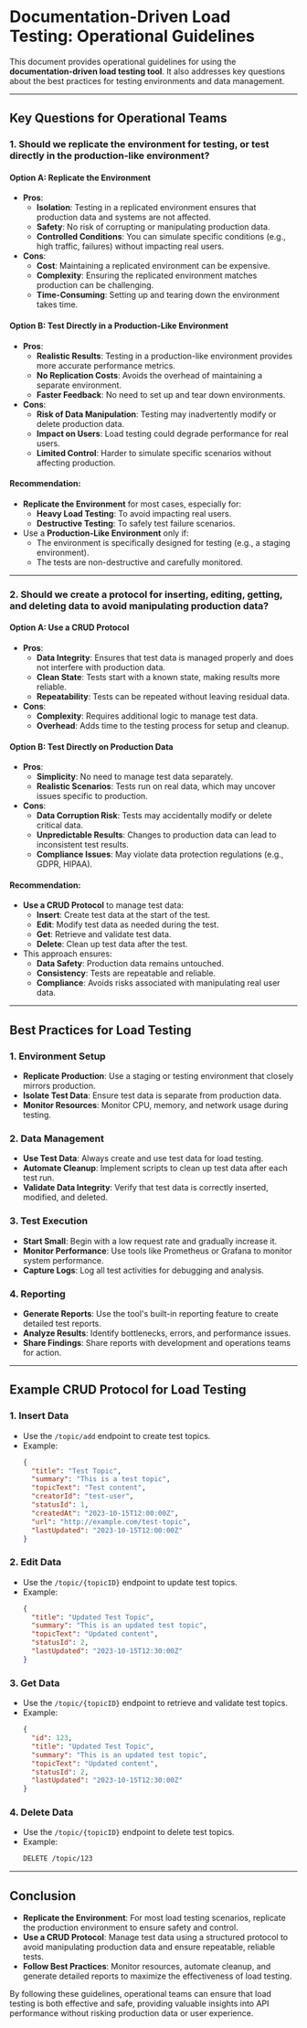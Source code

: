 
# Documentation-Driven Load Testing: Operational Guidelines

This document provides operational guidelines for using the **documentation-driven load testing tool**. It also addresses key questions about the best practices for testing environments and data management.

---

## **Key Questions for Operational Teams**

### **1. Should we replicate the environment for testing, or test directly in the production-like environment?**

#### **Option A: Replicate the Environment**
- **Pros**:
  - **Isolation**: Testing in a replicated environment ensures that production data and systems are not affected.
  - **Safety**: No risk of corrupting or manipulating production data.
  - **Controlled Conditions**: You can simulate specific conditions (e.g., high traffic, failures) without impacting real users.
- **Cons**:
  - **Cost**: Maintaining a replicated environment can be expensive.
  - **Complexity**: Ensuring the replicated environment matches production can be challenging.
  - **Time-Consuming**: Setting up and tearing down the environment takes time.

#### **Option B: Test Directly in a Production-Like Environment**
- **Pros**:
  - **Realistic Results**: Testing in a production-like environment provides more accurate performance metrics.
  - **No Replication Costs**: Avoids the overhead of maintaining a separate environment.
  - **Faster Feedback**: No need to set up and tear down environments.
- **Cons**:
  - **Risk of Data Manipulation**: Testing may inadvertently modify or delete production data.
  - **Impact on Users**: Load testing could degrade performance for real users.
  - **Limited Control**: Harder to simulate specific scenarios without affecting production.

#### **Recommendation**:
- **Replicate the Environment** for most cases, especially for:
  - **Heavy Load Testing**: To avoid impacting real users.
  - **Destructive Testing**: To safely test failure scenarios.
- Use a **Production-Like Environment** only if:
  - The environment is specifically designed for testing (e.g., a staging environment).
  - The tests are non-destructive and carefully monitored.

---

### **2. Should we create a protocol for inserting, editing, getting, and deleting data to avoid manipulating production data?**

#### **Option A: Use a CRUD Protocol**
- **Pros**:
  - **Data Integrity**: Ensures that test data is managed properly and does not interfere with production data.
  - **Clean State**: Tests start with a known state, making results more reliable.
  - **Repeatability**: Tests can be repeated without leaving residual data.
- **Cons**:
  - **Complexity**: Requires additional logic to manage test data.
  - **Overhead**: Adds time to the testing process for setup and cleanup.

#### **Option B: Test Directly on Production Data**
- **Pros**:
  - **Simplicity**: No need to manage test data separately.
  - **Realistic Scenarios**: Tests run on real data, which may uncover issues specific to production.
- **Cons**:
  - **Data Corruption Risk**: Tests may accidentally modify or delete critical data.
  - **Unpredictable Results**: Changes to production data can lead to inconsistent test results.
  - **Compliance Issues**: May violate data protection regulations (e.g., GDPR, HIPAA).

#### **Recommendation**:
- **Use a CRUD Protocol** to manage test data:
  - **Insert**: Create test data at the start of the test.
  - **Edit**: Modify test data as needed during the test.
  - **Get**: Retrieve and validate test data.
  - **Delete**: Clean up test data after the test.
- This approach ensures:
  - **Data Safety**: Production data remains untouched.
  - **Consistency**: Tests are repeatable and reliable.
  - **Compliance**: Avoids risks associated with manipulating real user data.

---

## **Best Practices for Load Testing**

### **1. Environment Setup**
- **Replicate Production**: Use a staging or testing environment that closely mirrors production.
- **Isolate Test Data**: Ensure test data is separate from production data.
- **Monitor Resources**: Monitor CPU, memory, and network usage during testing.

### **2. Data Management**
- **Use Test Data**: Always create and use test data for load testing.
- **Automate Cleanup**: Implement scripts to clean up test data after each test run.
- **Validate Data Integrity**: Verify that test data is correctly inserted, modified, and deleted.

### **3. Test Execution**
- **Start Small**: Begin with a low request rate and gradually increase it.
- **Monitor Performance**: Use tools like Prometheus or Grafana to monitor system performance.
- **Capture Logs**: Log all test activities for debugging and analysis.

### **4. Reporting**
- **Generate Reports**: Use the tool's built-in reporting feature to create detailed test reports.
- **Analyze Results**: Identify bottlenecks, errors, and performance issues.
- **Share Findings**: Share reports with development and operations teams for action.

---

## **Example CRUD Protocol for Load Testing**

### **1. Insert Data**
- Use the `/topic/add` endpoint to create test topics.
- Example:
  ```json
  {
    "title": "Test Topic",
    "summary": "This is a test topic",
    "topicText": "Test content",
    "creatorId": "test-user",
    "statusId": 1,
    "createdAt": "2023-10-15T12:00:00Z",
    "url": "http://example.com/test-topic",
    "lastUpdated": "2023-10-15T12:00:00Z"
  }
  ```

### **2. Edit Data**
- Use the `/topic/{topicID}` endpoint to update test topics.
- Example:
  ```json
  {
    "title": "Updated Test Topic",
    "summary": "This is an updated test topic",
    "topicText": "Updated content",
    "statusId": 2,
    "lastUpdated": "2023-10-15T12:30:00Z"
  }
  ```

### **3. Get Data**
- Use the `/topic/{topicID}` endpoint to retrieve and validate test topics.
- Example:
  ```json
  {
    "id": 123,
    "title": "Updated Test Topic",
    "summary": "This is an updated test topic",
    "topicText": "Updated content",
    "statusId": 2,
    "lastUpdated": "2023-10-15T12:30:00Z"
  }
  ```

### **4. Delete Data**
- Use the `/topic/{topicID}` endpoint to delete test topics.
- Example:
  ```bash
  DELETE /topic/123
  ```

---

## **Conclusion**

- **Replicate the Environment**: For most load testing scenarios, replicate the production environment to ensure safety and control.
- **Use a CRUD Protocol**: Manage test data using a structured protocol to avoid manipulating production data and ensure repeatable, reliable tests.
- **Follow Best Practices**: Monitor resources, automate cleanup, and generate detailed reports to maximize the effectiveness of load testing.

By following these guidelines, operational teams can ensure that load testing is both effective and safe, providing valuable insights into API performance without risking production data or user experience.